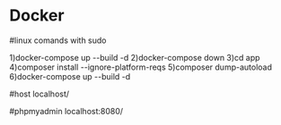 # Docker

#linux comands with sudo 

1)docker-compose up --build -d
2)docker-compose down
3)cd app
4)composer install --ignore-platform-reqs
5)composer dump-autoload
6)docker-compose up --build -d

#host
localhost/

#phpmyadmin
localhost:8080/
